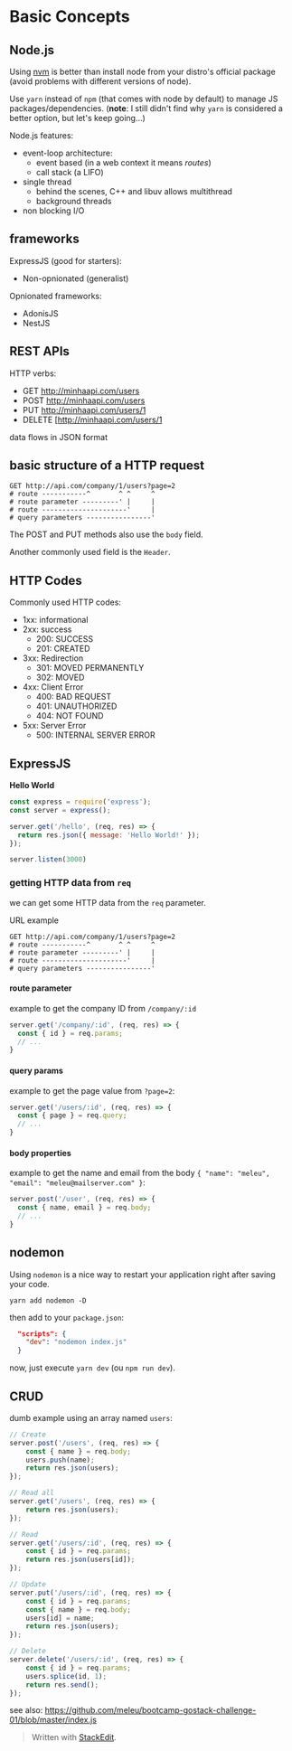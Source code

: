 # Basic Concepts

## Node.js

Using [nvm](https://github.com/nvm-sh/nvm) is better than install node from your distro's official package (avoid problems with different versions of node).

Use `yarn` instead of `npm` (that comes with node by default) to manage JS packages/dependencies. (**note**: I still didn't find why `yarn` is considered a better option, but let's keep going...)

Node.js features:

- event-loop architecture:
    - event based (in a web context it means *routes*)
    - call stack (a LIFO)
- single thread
    - behind the scenes, C++ and libuv allows multithread
    - background threads
- non blocking I/O

## frameworks

ExpressJS (good for starters):

- Non-opnionated (generalist)

Opnionated frameworks:

- AdonisJS
- NestJS


## REST APIs

HTTP verbs:

-  GET http://minhaapi.com/users
-  POST http://minhaapi.com/users
-  PUT http://minhaapi.com/users/1
-  DELETE [http://minhaapi.com/users/1

data flows in JSON format

## basic structure of a HTTP request

```
GET http://api.com/company/1/users?page=2
# route -----------^       ^ ^     ^
# route parameter ---------' |     |
# route ---------------------'     |
# query parameters ----------------'
```

The POST and PUT methods also use the `body` field.

Another commonly used field is the `Header`.


## HTTP Codes

Commonly used HTTP codes:

-   1xx: informational
-   2xx: success
    -   200: SUCCESS
    -   201: CREATED
-   3xx: Redirection
    -   301: MOVED PERMANENTLY
    -   302: MOVED
-   4xx: Client Error
    -   400: BAD REQUEST
    -   401: UNAUTHORIZED
    -   404: NOT FOUND
-   5xx: Server Error
    -   500: INTERNAL SERVER ERROR


## ExpressJS

**Hello World**
```js
const express = require('express');
const server = express();

server.get('/hello', (req, res) => {
  return res.json({ message: 'Hello World!' });
});

server.listen(3000)
```

### getting HTTP data from `req`

we can get some HTTP data from the `req` parameter.

URL example
```
GET http://api.com/company/1/users?page=2
# route -----------^       ^ ^     ^
# route parameter ---------' |     |
# route ---------------------'     |
# query parameters ----------------'
```
#### route parameter

example to get the company ID from `/company/:id`
```js
server.get('/company/:id', (req, res) => {
  const { id } = req.params;
  // ...
}
```

#### query params

example to get the page value from `?page=2`:
```js
server.get('/users/:id', (req, res) => {
  const { page } = req.query;
  // ...
}
```

#### body properties

example to get the name and email from the body `{ "name": "meleu", "email": "meleu@mailserver.com" }`:
```js
server.post('/user', (req, res) => {
  const { name, email } = req.body;
  // ...
}
```

## nodemon

Using `nodemon` is a nice way to restart your application right after saving your code.
```
yarn add nodemon -D
```
then add to your `package.json`:
```json
  "scripts": {
    "dev": "nodemon index.js"
  }
```

now, just execute `yarn dev` (ou `npm run dev`).

## CRUD

dumb example using an array named `users`:
```js
// Create
server.post('/users', (req, res) => {
    const { name } = req.body;
    users.push(name);
    return res.json(users);
});

// Read all
server.get('/users', (req, res) => {
    return res.json(users);
});

// Read
server.get('/users/:id', (req, res) => {
    const { id } = req.params;
    return res.json(users[id]);
});

// Update
server.put('/users/:id', (req, res) => {
    const { id } = req.params;
    const { name } = req.body;
    users[id] = name;
    return res.json(users);
});

// Delete
server.delete('/users/:id', (req, res) => {
    const { id } = req.params;
    users.splice(id, 1);
    return res.send();
});
```

see also: https://github.com/meleu/bootcamp-gostack-challenge-01/blob/master/index.js


> Written with [StackEdit](https://stackedit.io/).
<!--stackedit_data:
eyJoaXN0b3J5IjpbLTU0Mzk2NjgyOCwtMTE2OTQ5MzgwMywtND
MwNDc5NDMzXX0=
-->